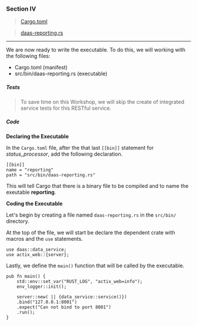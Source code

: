 ### Section IV
>[Cargo.toml](https://github.com/dsietz/rust-daas/blob/master/Cargo.toml)

>[daas-reporting.rs](https://github.com/dsietz/rust-daas/blob/master/src/bin/daas-reporting.rs)

---

We are now ready to write the executable. To do this, we will working with the following files:

+ Cargo.toml (manifest)
+ src/bin/daas-reporting.rs (executable) 

##### Tests

>To save time on this Workshop, we will skip the create of integrated service tests for this RESTful service.

##### Code

**Declaring the Executable**

In the `Cargo.toml` file, after the that last `[[bin]]` statement for _status_processor_, add the following declaration.

```
[[bin]]
name = "reporting"
path = "src/bin/daas-reporting.rs"
```

This will tell Cargo that there is a binary file to be compiled and to name the exeutable **reporting**.

**Coding the Executable** 

Let's begin by creating a file named `daas-reporting.rs` in the `src/bin/` directory.

At the top of the file, we will start be declare the dependent crate with macros and the `use` statements.

```
use daas::data_service;
use actix_web::{server};
```

Lastly, we define the `main()` function that will be called by the executable.

```
pub fn main() {    
    std::env::set_var("RUST_LOG", "actix_web=info");
    env_logger::init();
    
    server::new( || {data_service::service()})
    .bind("127.0.0.1:8001")
    .expect("Can not bind to port 8001")
    .run();
}
``` 